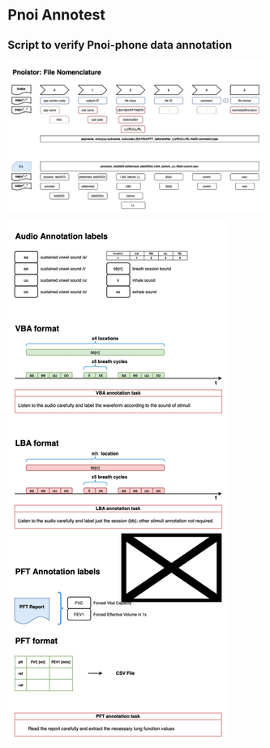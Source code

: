 # Pnoi Annotest

## Script to verify Pnoi-phone data annotation

![File Nomenclature](https://github.com/vaguebrownfox01/pnoi-anotest/blob/main/media/pnoi-data_schema-Pnoi%20file%20nomenclature.jpg?raw=true)

![Annotation Scheme v5](https://github.com/vaguebrownfox01/pnoi-anotest/blob/main/media/pnoi-data_schema-Pnoi%20annotation%20scheme.jpg?raw=true)
